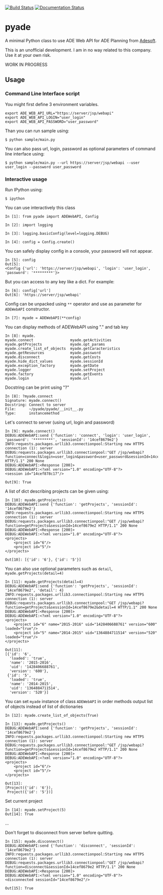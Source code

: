 [![Build Status](https://travis-ci.org/scls19fr/pyade.svg)](https://travis-ci.org/scls19fr/pyade)
[![Documentation Status](https://readthedocs.org/projects/pyade/badge/?version=latest)](http://pyade.readthedocs.org/en/latest/)

# pyade

A minimal Python class to use ADE Web API for ADE Planning from [Adesoft](http://www.adesoft.com/).

This is an unofficial development. I am in no way related to this company. Use it at your own risk.

WORK IN PROGRESS

## Usage

### Command Line Interface script

You might first define 3 environment variables.

    export ADE_WEB_API_URL="https://server/jsp/webapi"
    export ADE_WEB_API_LOGIN="user_login"
    export ADE_WEB_API_PASSWORD="user_password" 

Than you can run sample using:

    $ python sample/main.py

You can also pass url, login, password as optional parameters of command line interface using:

    $ python sample/main.py --url https://server/jsp/webapi --user user_login --password user_password

### Interactive usage

Run IPython using:

    $ ipython

You can use interactively this class

    In [1]: from pyade import ADEWebAPI, Config

    In [2]: import logging

    In [3]: logging.basicConfig(level=logging.DEBUG)

    In [4]: config = Config.create()

You can safely display config in a console, your password will not appear.

    In [5]: config
    Out[5]:
    <Config {'url': 'https://server/jsp/webapi', 'login': 'user_login', 'password': '*********'}>

But you can access to any key like a dict. For example:

    In [6]: config['url']
    Out[6]: 'https://server/jsp/webapi'

Config can be unpacked using `**` operator and use as parameter for `ADEWebAPI` constructor.

    In [7]: myade = ADEWebAPI(**config)

You can display methods of ADEWebAPI using "." and tab key

    In [8]: myade.
    myade.connect                 myade.getActivities           myade.getProjects             myade.opt_params
    myade.create_list_of_objects  myade.getCaracteristics       myade.getResources            myade.password
    myade.disconnect              myade.getCosts                myade.hide_dict_values        myade.sessionId
    myade.exception_factory       myade.getDate                 myade.logger                  myade.setProject
    myade.factory                 myade.getEvents               myade.login                   myade.url

Docstring can be print using "?"

    In [8]: ?myade.connect
    Signature: myade.connect()
    Docstring: Connect to server
    File:      ~/pyade/pyade/__init__.py
    Type:      instancemethod

Let's connect to server (using url, login and password)

    In [9]: myade.connect()
    DEBUG:ADEWebAPI:send {'function': 'connect', 'login': 'user_login', 'password': '*********', 'sessionId': '14cef8679e2'}
    INFO:requests.packages.urllib3.connectionpool:Starting new HTTPS connection (1): server
    DEBUG:requests.packages.urllib3.connectionpool:"GET /jsp/webapi?function=connect&login=user_login&password=user_password&sessionId=14cef8679e2 HTTP/1.1" 200 None
    DEBUG:ADEWebAPI:<Response [200]>
    DEBUG:ADEWebAPI:<?xml version="1.0" encoding="UTF-8"?>
    <session id="14cef878c17"/>

    Out[9]: True

A list of dict describing projects can be given using: 

    In [10]: myade.getProjects()
    DEBUG:ADEWebAPI:send {'function': 'getProjects', 'sessionId': '14cef8679e2'}
    INFO:requests.packages.urllib3.connectionpool:Starting new HTTPS connection (1): server
    DEBUG:requests.packages.urllib3.connectionpool:"GET /jsp/webapi?function=getProjects&sessionId=14cef8679e2 HTTP/1.1" 200 None
    DEBUG:ADEWebAPI:<Response [200]>
    DEBUG:ADEWebAPI:<?xml version="1.0" encoding="UTF-8"?>
    <projects>
        <project id="6"/>
        <project id="5"/>
    </projects>

    Out[10]: [{'id': '6'}, {'id': '5'}]

You can also use optional parameters such as `detail`, `myade.getProjects(detail=4)`

    In [11]: myade.getProjects(detail=4)
    DEBUG:ADEWebAPI:send {'function': 'getProjects', 'sessionId': '14cef8679e2', 'detail': 4}
    INFO:requests.packages.urllib3.connectionpool:Starting new HTTPS connection (1): server
    DEBUG:requests.packages.urllib3.connectionpool:"GET /jsp/webapi?function=getProjects&sessionId=14cef8679e2&detail=4 HTTP/1.1" 200 None
    DEBUG:ADEWebAPI:<Response [200]>
    DEBUG:ADEWebAPI:<?xml version="1.0" encoding="UTF-8"?>
    <projects>
        <project id="6" name="2015-2016" uid="1428406688761" version="600" loaded="true"/>
        <project id="5" name="2014-2015" uid="1364884711514" version="520" loaded="true"/>
    </projects>

    Out[11]:
    [{'id': '6',
      'loaded': 'true',
      'name': '2015-2016',
      'uid': '1428406688761',
      'version': '600'},
     {'id': '5',
      'loaded': 'true',
      'name': '2014-2015',
      'uid': '1364884711514',
      'version': '520'}]

You can set `myade` instance of class `ADEWebAPI` in order methods output list of objects instead of list of dictionaries

    In [12]: myade.create_list_of_objects(True)

    In [13]: myade.getProjects()
    DEBUG:ADEWebAPI:send {'function': 'getProjects', 'sessionId': '14cef8679e2'}
    INFO:requests.packages.urllib3.connectionpool:Starting new HTTPS connection (1): server
    DEBUG:requests.packages.urllib3.connectionpool:"GET /jsp/webapi?function=getProjects&sessionId=14cef8679e2 HTTP/1.1" 200 None
    DEBUG:ADEWebAPI:<Response [200]>
    DEBUG:ADEWebAPI:<?xml version="1.0" encoding="UTF-8"?>
    <projects>
        <project id="6"/>
        <project id="5"/>
    </projects>

    Out[13]:
    [Project({'id': '6'}),
     Project({'id': '5'})]

Set current project

    In [14]: myade.setProject(5)
    Out[14]: True


...

Don't forget to disconnect from server before quitting.

    In [15]: myade.disconnect()
    DEBUG:ADEWebAPI:send {'function': 'disconnect', 'sessionId': '14cef8679e2'}
    INFO:requests.packages.urllib3.connectionpool:Starting new HTTPS connection (1): server
    DEBUG:requests.packages.urllib3.connectionpool:"GET /jsp/webapi?function=disconnect&sessionId=14cef8679e2 HTTP/1.1" 200 None
    DEBUG:ADEWebAPI:<Response [200]>
    DEBUG:ADEWebAPI:<?xml version="1.0" encoding="UTF-8"?>
    <disconnected sessionId="14cef8679e2"/>

    Out[15]: True
